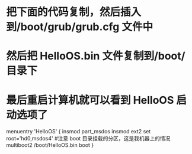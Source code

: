 # 把下面的代码复制，然后插入到/boot/grub/grub.cfg 文件中

# 然后把 HelloOS.bin 文件复制到/boot/目录下

# 最后重启计算机就可以看到 HelloOS 启动选项了

menuentry 'HelloOS' {
insmod part_msdos
insmod ext2
set root='hd0,msdos4' #注意 boot 目录挂载的分区，这是我机器上的情况
multiboot2 /boot/HelloOS.bin
boot
}
